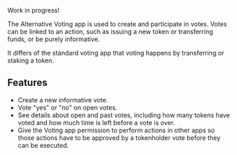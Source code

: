 Work in progress!

The Alternative Voting app is used to create and participate in votes. Votes can be linked to an action, such as issuing a new token or transferring funds, or be purely informative.

It differs of the standard voting app that voting happens by transferring or staking a token.

## Features
- Create a new informative vote.
- Vote "yes" or "no" on open votes.
- See details about open and past votes, including how many tokens have voted and how much time is left before a vote is over.
- Give the Voting app permission to perform actions in other apps so those actions have to be approved by a tokenholder vote before they can be executed.
